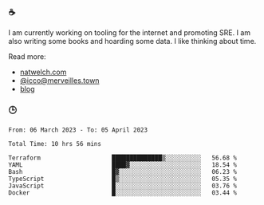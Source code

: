 ### ☕

I am currently working on tooling for the internet and promoting SRE. I am also writing some books and hoarding some data. I like thinking about time. 

Read more:

 - [natwelch.com](https://natwelch.com)
 - [@icco@merveilles.town](https://merveilles.town/@icco)
 - [blog](https://writing.natwelch.com)

### 🕒

<!--START_SECTION:waka-->

```text
From: 06 March 2023 - To: 05 April 2023

Total Time: 10 hrs 56 mins

Terraform                    ██████████████▒░░░░░░░░░░   56.68 %
YAML                         ████▓░░░░░░░░░░░░░░░░░░░░   18.54 %
Bash                         █▓░░░░░░░░░░░░░░░░░░░░░░░   06.23 %
TypeScript                   █▒░░░░░░░░░░░░░░░░░░░░░░░   05.35 %
JavaScript                   █░░░░░░░░░░░░░░░░░░░░░░░░   03.76 %
Docker                       █░░░░░░░░░░░░░░░░░░░░░░░░   03.44 %
```

<!--END_SECTION:waka-->

